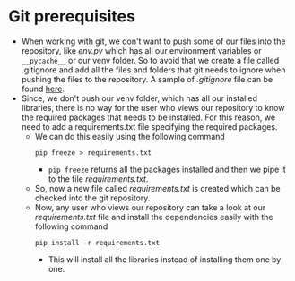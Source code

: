 # Git prerequisites
* When working with git, we don't want to push some of our files into the repository, like _env.py_ which has all our environment variables or `__pycache__` or our venv folder. So to avoid that we create a file called .gitignore and add all the files and folders that git needs to ignore when pushing the files to the repository. A sample of _.gitignore_ file can be found [here](https://github.com/masif2002/fastapi/blob/master/.gitignore).
* Since, we don't push our venv folder, which has all our installed libraries, there is no way for the user who views our repository to know the required packages that needs to be installed. For this reason, we need to add a requirements.txt file specifying the required packages.
    * We can do this easily using the following command
        ```
        pip freeze > requirements.txt
        ```
        * `pip freeze` returns all the packages installed and then we pipe it to the file _requirements.txt_.
    * So, now a new file called _requirements.txt_ is created which can be checked into the git repository.
    * Now, any user who views our repository can take a look at our _requirements.txt_ file and install the dependencies easily with the following command
        ```
        pip install -r requirements.txt
        ```
        * This will install all the libraries instead of installing them one by one.
